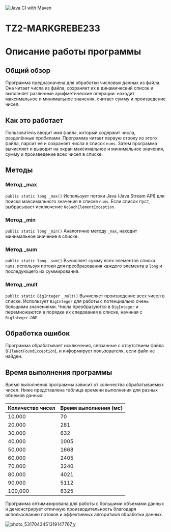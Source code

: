 
![Java CI with Maven](https://github.com/Markiziog/TZ2-MARKGREBE233/actions/workflows/github-actions-demo.yml/badge.svg?branch=main)

# TZ2-MARKGREBE233
# Описание работы программы

## Общий обзор
Программа предназначена для обработки числовых данных из файла. Она читает числа из файла, сохраняет их в динамический список и выполняет различные арифметические операции: находит максимальное и минимальное значения, считает сумму и произведение чисел.

## Как это работает
Пользователь вводит имя файла, который содержит числа, разделённые пробелами. Программа читает первую строку из этого файла, парсит её и сохраняет числа в список `nums`. Затем программа вычисляет и выводит на экран максимальное и минимальное значения, сумму и произведение всех чисел в списке.

## Методы
### Метод _max
`public static long _max()`
Использует потоки Java (Java Stream API) для поиска максимального значения в списке `nums`. Если список пуст, выбрасывает исключение `NoSuchElementException`.

### Метод _min
`public static long _min()`
Аналогично методу `_max`, находит минимальное значение в списке.

### Метод _sum
`public static long _sum()`
Вычисляет сумму всех элементов списка `nums`, используя потоки для преобразования каждого элемента в `long` и последующего их суммирования.

### Метод _mult
`public static BigInteger _mult()`
Вычисляет произведение всех чисел в списке. Использует `BigInteger` для работы с потенциально очень большими значениями. Числа преобразуются в `BigInteger` и перемножаются в порядке их следования в списке, начиная с `BigInteger.ONE`.

## Обработка ошибок
Программа обрабатывает исключения, связанные с отсутствием файла (`FileNotFoundException`), и информирует пользователя, если файл не найден.

## Время выполнения программы

Время выполнения программы зависит от количества обрабатываемых чисел. Ниже представлена таблица времени выполнения для разных объемов данных:

| Количество чисел | Время выполнения (мс) |
|------------------|----------------------|
| 10,000           | 70                   |
| 20,000           | 281                  |
| 30,000           | 632                  |
| 40,000           | 1005                 |
| 50,000           | 1668                 |
| 60,000           | 2405                 |
| 70,000           | 3240                 |
| 80,000           | 4021                 |
| 90,000           | 5112                 |
| 100,000          | 6325                 |

Программа оптимизирована для работы с большими объемами данных и демонстрирует отличную производительность благодаря использованию потоков и эффективных алгоритмов обработки данных.

![photo_5317043451319147767_y](https://github.com/Markiziog/TZ2-MARKGREBE233/assets/157812830/cb2abd4d-daea-4e26-b9d8-019300c99a5f)
